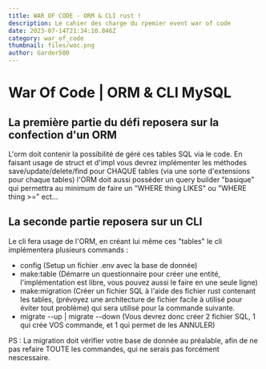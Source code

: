 ```yaml
---
title: WAR OF CODE - ORM & CLI rust !
description: Le cahier des charge du rpemier event war of code
date: 2023-07-14T21:34:10.846Z
category: war_of_code
thumbnail: files/woc.png
author: Garder500
---
```

# War Of Code | ORM & CLI MySQL

## La première partie du défi reposera sur la confection d'un ORM

L'orm doit contenir la possibilité de géré ces tables SQL via le code.
En faisant usage de struct et d'impl vous devrez implémenter les méthodes save/update/delete/find pour CHAQUE tables (via une sorte d'extensions pour chaque tables)
l'ORM doit aussi posséder un query builder "basique" qui permettra au minimum de faire un "WHERE thing LIKES" ou "WHERE thing >=" ect... 

## La seconde partie reposera sur un CLI

Le cli fera usage de l'ORM, en créant lui même ces "tables"
le cli implémentera plusieurs commands : 

* config (Setup un fichier .env avec la base de donnée)
* make:table (Démarre un questionnaire pour créer une entité, l'implémentation est libre, vous pouvez aussi le faire en une seule ligne)
* make:migration (Créer un fichier SQL à l'aide des fichier rust contenant les tables, (prévoyez une architecture de fichier facile à utilisé pour éviter tout problème) qui sera utilisé pour la commande suivante.
* migrate --up | migrate --down (Vous devrez donc créer 2 fichier SQL, 1 qui crée VOS commande, et 1 qui permet de les ANNULER)

PS : La migration doit vérifier votre base de donnée au préalable, afin de ne pas refaire TOUTE les commandes, qui ne serais pas forcément nescessaire.